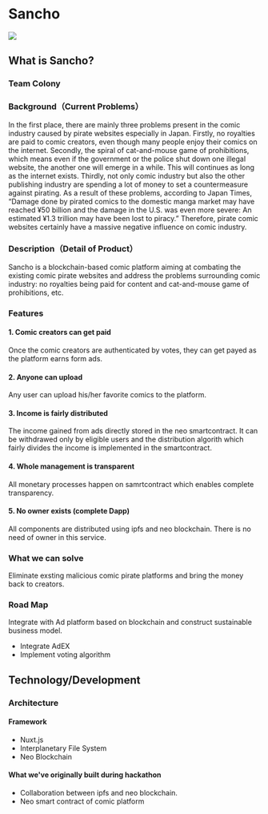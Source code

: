 # Sancho

![](https://user-images.githubusercontent.com/32608705/44624670-20951b80-a92f-11e8-8604-fd842b82ba95.png)

## What is Sancho?
### Team Colony

### Background（Current Problems）
  In the first place, there are mainly three problems present in the comic industry caused by pirate websites especially in Japan. 
  Firstly, no royalties are paid to comic creators, even though many people enjoy their comics on the internet. 
  Secondly, the spiral of cat-and-mouse game of prohibitions, which means even if the government or the police shut down one illegal website, the another one will emerge in a while. This will continues as long as the internet exists.
  Thirdly, not only comic industry but also the other publishing industry are spending a lot of money to set a countermeasure against pirating. 
  As a result of these problems, according to Japan Times, “Damage done by pirated comics to the domestic manga market may have reached ¥50 billion and the damage in the U.S. was even more severe: An estimated ¥1.3 trillion may have been lost to piracy.”
  Therefore, pirate comic websites certainly have a massive negative influence on comic industry.

### Description（Detail of Product）
Sancho is a blockchain-based comic platform aiming at combating the existing comic pirate websites and address the problems surrounding comic industry: no royalties being paid for content and cat-and-mouse game of prohibitions, etc. 

### Features

#### 1. Comic creators can get paid
Once the comic creators are authenticated by votes, they can get payed as the platform earns form ads.

#### 2. Anyone can upload
Any user can upload his/her favorite comics to the platform.

#### 3. Income is fairly distributed
The income gained from ads directly stored in the neo smartcontract. It can be withdrawed only by eligible users and the distribution algorith which fairly divides the income is implemented in the smartcontract. 

#### 4. Whole management is transparent
All monetary processes happen on samrtcontract which enables complete transparency.

#### 5. No owner exists (complete Dapp)
All components are distributed using ipfs and neo blockchain. There is no need of owner in this service.

### What we can solve
Eliminate exsting malicious comic pirate platforms and bring the money back to creators. 

### Road Map
Integrate with Ad platform based on blockchain and construct sustainable business model.
* Integrate AdEX
* Implement voting algorithm

## Technology/Development
### Architecture
#### Framework
* Nuxt.js
* Interplanetary File System 
* Neo Blockchain

#### What we've originally built during hackathon
* Collaboration between ipfs and neo blockchain.
* Neo smart contract of comic platform

